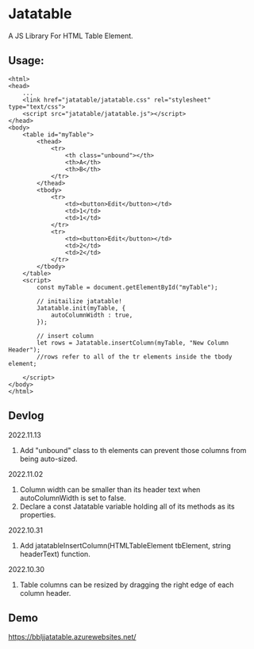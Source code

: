 # Jatatable
A JS Library For HTML Table Element.

## Usage:
```
<html>
<head>
	...
	<link href="jatatable/jatatable.css" rel="stylesheet" type="text/css">
	<script src="jatatable/jatatable.js"></script>
</head>
<body>
	<table id="myTable">
		<thead>
			<tr>
				<th class="unbound"></th>
				<th>A</th>
				<th>B</th>
			</tr>
		</thead>
		<tbody>
			<tr>
				<td><button>Edit</button></td>
				<td>1</td>
				<td>1</td>
			</tr>
			<tr>
				<td><button>Edit</button></td>
				<td>2</td>
				<td>2</td>
			</tr>
		</tbody>
	</table>
	<script>
		const myTable = document.getElementById("myTable");

		// initailize jatatable!
		Jatatable.init(myTable, {
			autoColumnWidth : true,
		});

		// insert column
		let rows = Jatatable.insertColumn(myTable, "New Column Header"); 
		//rows refer to all of the tr elements inside the tbody element;

	</script>
</body>
</html>
```

## Devlog

2022.11.13
1. Add "unbound" class to th elements can prevent those columns from being auto-sized.

2022.11.02
1. Column width can be smaller than its header text when autoColumnWidth is set to false.
2. Declare a const Jatatable variable holding all of its methods as its properties.

2022.10.31
1. Add jatatableInsertColumn(HTMLTableElement tbElement, string headerText) function.

2022.10.30
1. Table columns can be resized by dragging the right edge of each column header.

## Demo
https://bbljjatatable.azurewebsites.net/
